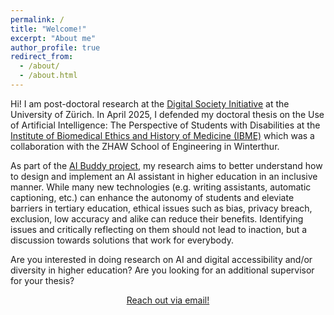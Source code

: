 ```yaml
---
permalink: /
title: "Welcome!"
excerpt: "About me"
author_profile: true
redirect_from: 
  - /about/
  - /about.html
---
```


Hi! I am post-doctoral research at the [Digital Society Initiative](https://www.dsi.uzh.ch/en.html) at the University of Zürich. In April 2025, I defended my doctoral thesis on the Use of Artificial Intelligence: The Perspective of Students with Disabilities at the [Institute of Biomedical Ethics and History of Medicine (IBME)](https://www.ibme.uzh.ch/en.html) which was a collaboration with the ZHAW School of Engineering in Winterthur. 

As part of the [AI Buddy project](https://www.ai-buddy.uzh.ch/en.html), my research aims to better understand how to design and implement an AI assistant in higher education in an inclusive manner. While many new technologies (e.g. writing assistants, automatic captioning, etc.) can enhance the autonomy of students and eleviate barriers in tertiary education, ethical issues such as bias, privacy breach, exclusion, low accuracy and alike can reduce their benefits. Identifying issues and critically reflecting on them should not lead to inaction, but a discussion towards solutions that work for everybody. 

Are you interested in doing research on AI and digital accessibility and/or diversity in higher education? Are you looking for an additional supervisor for your thesis? 
<div style="text-align: center;">
<a href="mailto:oriane.pierres@dsi.uzh.ch" class="btn">Reach out via email!</a>
</div>




